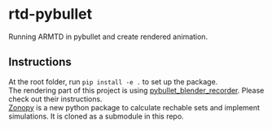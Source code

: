 # rtd-pybullet
Running ARMTD in pybullet and create rendered animation.

## Instructions
At the root folder, run `pip install -e .` to set up the package.  
The rendering part of this project is using [pybullet_blender_recorder](https://github.com/huy-ha/pybullet-blender-recorder). Please check out their instructions.  
[Zonopy](https://github.com/kwonyos/zonopy) is a new python package to calculate rechable sets and implement simulations. It is cloned as a submodule in this repo.